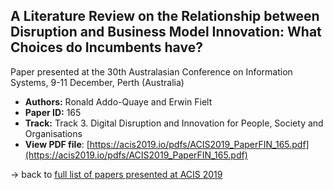 ## A Literature Review on the Relationship between Disruption and Business Model Innovation: What Choices do Incumbents have?

Paper presented at the 30th Australasian Conference on Information Systems, 9-11 December, Perth (Australia)
- **Authors:** Ronald Addo-Quaye and Erwin Fielt
- **Paper ID:** 165
- **Track:** Track 3. Digital Disruption and Innovation for People, Society and Organisations
- **View PDF file**: [https://acis2019.io/pdfs/ACIS2019_PaperFIN_165.pdf](https://acis2019.io/pdfs/ACIS2019_PaperFIN_165.pdf)

&rarr; back to [full list of papers presented at ACIS 2019](https://acis2019.io/)